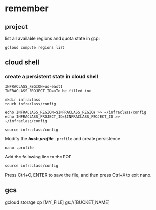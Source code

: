 # remember

## project
list all available regions and quota state in gcp:

`gcloud compute regions list`


## cloud shell

### create a persistent state in cloud shell

```
INFRACLASS_REGION=us-east1
INFRACLASS_PROJECT_ID=<To be filled in>
```

```
mkdir infraclass
touch infraclass/config

echo INFRACLASS_REGION=$INFRACLASS_REGION >> ~/infraclass/config
echo INFRACLASS_PROJECT_ID=$INFRACLASS_PROJECT_ID >> ~/infraclass/config
```
```
source infraclass/config
```
Modify the ___bash profile___ `.profile` and create persistence
```
nano .profile
```
Add the following line to the EOF
```
source infraclass/config
```

Press Ctrl+O, ENTER to save the file, and then press Ctrl+X to exit nano.

## gcs

gcloud storage cp [MY_FILE] gs://[BUCKET_NAME]